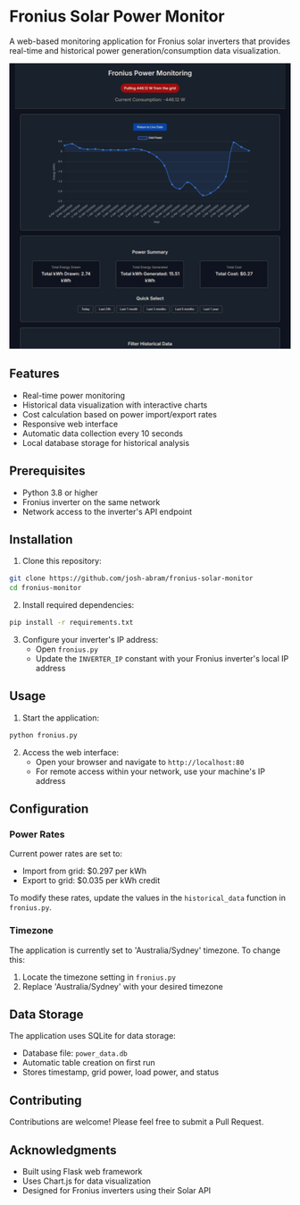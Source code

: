 # Fronius Solar Power Monitor

A web-based monitoring application for Fronius solar inverters that provides real-time and historical power generation/consumption data visualization.

![Screenshot of Fronius Solar Power Monitor](assets/screenshot.png)

## Features

- Real-time power monitoring
- Historical data visualization with interactive charts
- Cost calculation based on power import/export rates
- Responsive web interface
- Automatic data collection every 10 seconds
- Local database storage for historical analysis

## Prerequisites

- Python 3.8 or higher
- Fronius inverter on the same network
- Network access to the inverter's API endpoint

## Installation

1. Clone this repository:
```bash
git clone https://github.com/josh-abram/fronius-solar-monitor
cd fronius-monitor
```

2. Install required dependencies:
```bash
pip install -r requirements.txt
```

3. Configure your inverter's IP address:
   - Open `fronius.py`
   - Update the `INVERTER_IP` constant with your Fronius inverter's local IP address

## Usage

1. Start the application:
```bash
python fronius.py
```

2. Access the web interface:
   - Open your browser and navigate to `http://localhost:80`
   - For remote access within your network, use your machine's IP address

## Configuration

### Power Rates
Current power rates are set to:
- Import from grid: $0.297 per kWh
- Export to grid: $0.035 per kWh credit

To modify these rates, update the values in the `historical_data` function in `fronius.py`.

### Timezone
The application is currently set to 'Australia/Sydney' timezone. To change this:
1. Locate the timezone setting in `fronius.py`
2. Replace 'Australia/Sydney' with your desired timezone

## Data Storage

The application uses SQLite for data storage:
- Database file: `power_data.db`
- Automatic table creation on first run
- Stores timestamp, grid power, load power, and status

## Contributing

Contributions are welcome! Please feel free to submit a Pull Request.

## Acknowledgments

- Built using Flask web framework
- Uses Chart.js for data visualization
- Designed for Fronius inverters using their Solar API
